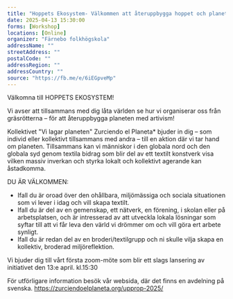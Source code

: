 ```yaml
---
title: "Hoppets Ekosystem- Välkommen att återuppbygga hoppet och planeten"
date: 2025-04-13 15:30:00
forms: [Workshop]
locations: [Online]
organizer: "Färnebo folkhögskola"
addressName: ""
streetAddress: ""
postalCode: ""
addressRegion: ""
addressCountry: ""
source: "https://fb.me/e/6iEGpveMp"
---
```

Välkomna till HOPPETS EKOSYSTEM!

Vi avser att tillsammans med dig låta världen se hur vi organiserar oss från gräsrötterna – för att återuppbygga planeten med artivism!

Kollektivet "Vi lagar planeten" Zurciendo el Planeta* bjuder in dig – som individ eller kollektivt tillsammans med andra – till en aktion där vi tar hand om planeten. Tillsammans kan vi människor i den globala nord och den globala syd genom textila bidrag som blir del av ett textilt konstverk visa vilken massiv inverkan och styrka lokalt och kollektivt agerande kan åstadkomma.

DU ÄR VÄLKOMMEN:

- Ifall du är oroad över den ohållbara, miljömässiga och sociala situationen som vi lever i idag och vill skapa textilt.
- Ifall du är del av en gemenskap, ett nätverk, en förening, i skolan eller på arbetsplatsen, och är intresserad av att utveckla lokala lösningar som syftar till att vi får leva den värld vi drömmer om och vill göra ert arbete synligt.
- Ifall du är redan del av en broderi/textilgrupp och ni skulle vilja skapa en kollektiv, broderad miljöreflektion.

Vi bjuder dig till vårt första zoom-möte som blir ett slags lansering av initiativet den 13:e april. kl.15:30

För utförligare information besök vår websida, där det finns en avdelning på svenska. https://zurciendoelplaneta.org/upprop-2025/
